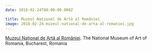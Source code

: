 ```yaml
---
date: 2018-02-24T00:00:00.000Z

title: Muzeul Național de Artă al României
image: 2018-02-24-muzeul-national-de-arta-al-romaniei.jpg
---
```


[Muzeul Naţional de Artă al României](http://www.mnar.arts.ro). The National Museum of Art of Romania, Bucharest, Romania
